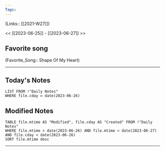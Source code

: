 ```yaml
---
Tags:
---
```

(Links:: [[2021-W27]])

<< [[2023-06-25]] - [[2023-06-27]] >>
## Favorite song
(Favorite_Song:: Shape Of My Heart)

___
## Today's Notes
```dataview
LIST FROM !"Daily Notes"
WHERE file.cday = date(2023-06-26)
```
## Modified Notes
```dataview
TABLE file.mtime AS "Modified", file.cday AS "Created" FROM !"Daily Notes" 
WHERE file.mtime > date(2023-06-26) AND file.mtime < date(2023-06-27) AND file.cday < date(2023-06-26)
SORT file.mtime desc
```
___
